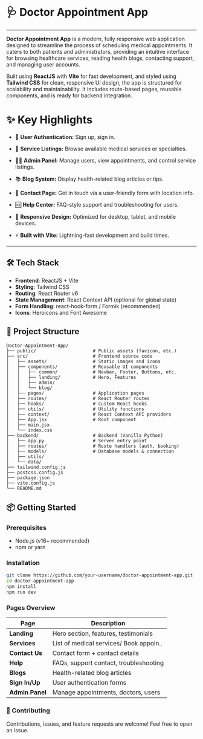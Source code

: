 # 🩺 Doctor Appointment App

---

**Doctor Appointment App** is a modern, fully responsive web application designed to streamline the process of scheduling medical appointments. It caters to both patients and administrators, providing an intuitive interface for browsing healthcare services, reading health blogs, contacting support, and managing user accounts.

Built using **ReactJS** with **Vite** for fast development, and styled using **Tailwind CSS** for clean, responsive UI design, the app is structured for scalability and maintainability. It includes route-based pages, reusable components, and is ready for backend integration.

# ✨ Key Highlights

- 🔐 **User Authentication:** Sign up, sign in.

- 🏥 **Service Listings:** Browse available medical services or specialties.

- 🧑‍💼 **Admin Panel:** Manage users, view appointments, and control service listings.

- 📚 **Blog System:** Display health-related blog articles or tips.

- 📩 **Contact Page:** Get in touch via a user-friendly form with location info.

- 🆘 **Help Center:** FAQ-style support and troubleshooting for users.

- 🎯 **Responsive Design:** Optimized for desktop, tablet, and mobile devices.

- ⚡ **Built with Vite:** Lightning-fast development and build times.

---

## 🛠 Tech Stack

- **Frontend**: ReactJS + Vite
- **Styling**: Tailwind CSS
- **Routing**: React Router v6
- **State Management**: React Context API (optional for global state)
- **Form Handling**: react-hook-form / Formik (recommended)
- **Icons**: Heroicons and Font Awesome



## 📁 Project Structure

```text
Doctor-Appointment-App/
├── public/                     # Public assets (favicon, etc.)
├── src/                        # Frontend source code
│   ├── assets/                 # Static images and icons
│   ├── components/             # Reusable UI components
│   │   ├── common/             # Navbar, Footer, Buttons, etc.
│   │   ├── landing/            # Hero, Features
│   │   ├── admin/              
│   │   └── blog/               
│   ├── pages/                  # Application pages
│   ├── routes/                 # React Router routes
│   ├── hooks/                  # Custom React hooks
│   ├── utils/                  # Utility functions
│   ├── context/                # React Context API providers
│   ├── App.jsx                 # Root component
│   ├── main.jsx               
│   └── index.css               
├── backend/                    # Backend (Vanilla Python)
│   ├── app.py                  # Server entry point
│   ├── routes/                 # Route handlers (auth, booking)
│   ├── models/                 # Database models & connection
│   ├── utils/                  
│   └── data/                   
├── tailwind.config.js
├── postcss.config.js
├── package.json
├── vite.config.js
└── README.md

```

## 📦 Getting Started

### Prerequisites

- Node.js (v16+ recommended)
- npm or yarn

### Installation

```bash
git clone https://github.com/your-username/doctor-appointment-app.git
cd doctor-appointment-app
npm install
npm run dev
```


### Pages Overview

| Page            | Description                            |
| --------------- | -------------------------------------- |
| **Landing**     | Hero section, features, testimonials   |
| **Services**    | List of medical services/ Book appoin..|
| **Contact Us**  | Contact form + contact details         |
| **Help**        | FAQs, support contact, troubleshooting |
| **Blogs**       | Health-related blog articles           |
| **Sign In/Up**  | User authentication forms              |
| **Admin Panel** | Manage appointments, doctors, users    |

### 🙌 Contributing
Contributions, issues, and feature requests are welcome!
Feel free to open an issue.
